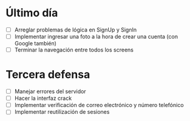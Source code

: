 # Último día
- [ ] Arreglar problemas de lógica en SignUp y SignIn
- [ ] Implementar ingresar una foto a la hora de crear una cuenta (con Google también)
- [ ] Terminar la navegación entre todos los screens

# Tercera defensa
- [ ] Manejar errores del servidor
- [ ] Hacer la interfaz crack
- [ ] Implementar verificación de correo electrónico y número telefónico
- [ ] Implementar reutilización de sesiones
